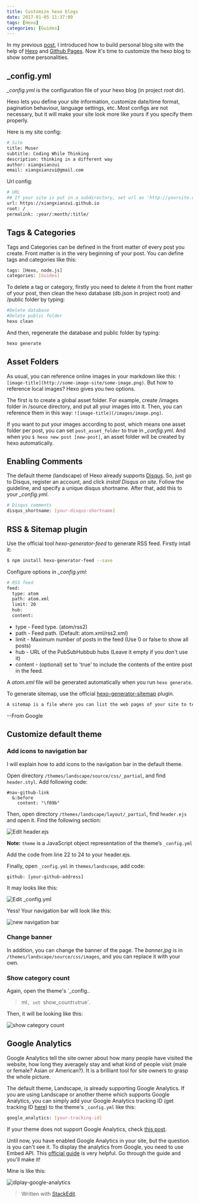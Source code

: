 ```yaml
---
title: Customize hexo blogs
date: 2017-01-05 11:37:09
tags: [Hexo]
categories: [Guides]
---
```


In my previous [post](https://xiangxianzui.github.io/2017/01/Build-blogs-with-Hexo/), I introduced how to build personal blog site with the help of [Hexo](https://hexo.io) and [Github Pages](https://pages.github.com/). Now it's time to customize the hexo blog to show some personalities.

## _config.yml

*_config.yml* is the configuration file of your hexo blog (in project root dir).

Hexo lets you define your site information, customize date/time format, pagination behaviour, language settings, etc. Most configs are not necessary, but it will make your site look more like *yours* if you specify them properly.

Here is my site config:

``` bash
# Site
title: Muser
subtitle: Coding While Thinking
description: thinking in a different way
author: xiangxianzui
email: xiangxianzui@gmail.com
```

Url config: 

``` bash
# URL
## If your site is put in a subdirectory, set url as 'http://yoursite.com/child' and root as '/child/'
url: https://xiangxianzui.github.io
root: /
permalink: :year/:month/:title/
```

## Tags & Categories

Tags and Categories can be defined in the front matter of every post you create. Front matter is in the very beginning of your post. You can define tags and categories like this:

``` bash
tags: [Hexo, node.js]
categories: [Guides]
```

To delete a tag or category, firstly you need to delete it from the front matter of your post, then clean the hexo database (db.json in project root) and /public folder by typing:

``` bash
#Delete database
#Delete public folder
hexo clean
```

And then, regenerate the database and public folder by typing:

``` bash
hexo generate
```


## Asset Folders

As usual, you can reference online images in your markdown like this: `![image-title](http://some-image-site/some-image.png)`. But how to reference local images? Hexo gives you two options.

The first is to create a global asset folder. For example, create /images folder in /source directory, and put all your images into it. Then, you can reference them in this way: `![image-title](/images/image.png)`.

If you want to put your images according to post, which means one asset folder per post, you can set `post_asset_folder` to true in *_config.yml*. And when you `$ hexo new post [new-post]`, an asset folder will be created by hexo automatically.

## Enabling Comments

The default theme (landscape) of Hexo already supports [Disqus](https://disqus.com/). So, just go to Disqus, register an account, and click *install Disqus on site*. Follow the guideline, and specify a unique disqus shortname. After that, add this to your *_config.yml*.

``` bash
# Disqus comments
disqus_shortname: [your-disqus-shortname]
```

## RSS & Sitemap plugin

Use the official tool *hexo-generator-feed* to generate RSS feed. Firstly intall it:

``` bash
$ npm install hexo-generator-feed --save
```

Configure options in *_config.yml*:

``` bash
# RSS feed
feed:
  type: atom
  path: atom.xml
  limit: 20
  hub:
  content:
```

 - type - Feed type. (atom/rss2)
 - path - Feed path. (Default: atom.xml/rss2.xml)
 - limit - Maximum number of posts in the feed (Use 0 or false to show
   all posts)
 - hub - URL of the PubSubHubbub hubs (Leave it empty if you don't use
   it)
 - content - (optional) set to 'true' to include the contents of the
   entire post in the feed.

A *atom.xml* file will be generated automatically when you run `hexo generate`.

To generate sitemap, use the official [hexo-generator-sitemap](https://github.com/hexojs/hexo-generator-sitemap) plugin. 

``` bash
A sitemap is a file where you can list the web pages of your site to tell Google and other search engines about the organization of your site content. Search engine web crawlers like Googlebot read this file to more intelligently crawl your site.
```
--From Google

## Customize default theme

### Add icons to navigation bar

I will explain how to add icons to the navigation bar in the default theme.

Open directory `/themes/landscape/source/css/_partial`, and find `header.styl`. Add following code:

```
#nav-github-link
  &:before
    content: "\f09b"
```

Then, open directory `/themes/landscape/layout/_partial`, find `header.ejs` and open it. Find the following section:

![Edit header.ejs](hexo-1.png)

**Note:** `theme` is a JavaScript object representation of the theme’s `_config.yml` 

Add the code from line 22 to 24 to your header.ejs.

Finally, open `_config.yml` in `themes/landscape`, add code:

```
github: [your-github-address]
```

It may looks like this:

![Edit _config.yml](hexo-2.png)

Yess! Your navigation bar will look like this:

![new navigation bar](hexo-3.png)

### Change banner

In addition, you can change the banner of the page. The *banner.jpg* is in `/themes/landscape/source/css/images`, and you can replace it with your own.

### Show category count

Again, open the theme's `_config..
> ml`, set `show_count` to `true`.

Then, it will be looking like this:

![show category count](hexo-4.png)

## Google Analytics

Google Analytics tell the site owner about how many people have visited the website, how long they averagely stay and what kind of people visit (male or female? Asian or American?). It is a brilliant tool for site owners to grasp the whole picture.

The default theme, Landscape, is already supporting Google Analytics. If you are using Landscape or another theme which supports Google Analytics,  you can simply add your Google Analytics tracking ID (get tracking ID [here](https://support.google.com/analytics/answer/1008080?hl=en)) to the theme's `_config.yml` like this:

``` bash
google_analytics: [your-tracking-id]
```

If your theme does not support Google Analytics, check [this post](http://www.codeblocq.com/2015/12/Add-Google-Analytics-to-your-hexo-blog/).

Until now, you have enabled Google Analytics in your site, but the question is you can't see it. To display the analytics from Google, you need to use Embed API. This [official guide](https://developers.google.com/analytics/devguides/reporting/embed/v1/getting-started) is very helpful. Go through the guide and you'll make it!

Mine is like this:

![diplay-google-analytics](hexo-5.png)

> Written with [StackEdit](https://stackedit.io/).